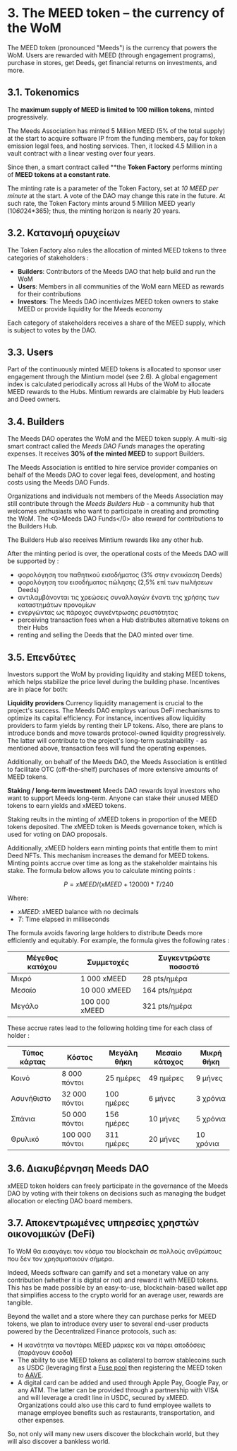 # 3. The MEED token – the currency of the WoM

The MEED token (pronounced "Meeds") is the currency that powers the WoM. Users are rewarded with MEED (through engagement programs), purchase in stores, get Deeds, get financial returns on investments, and more.

## 3.1. Tokenomics

The **maximum supply of MEED is limited to 100 million tokens**, minted progressively.

The Meeds Association has minted 5 Million MEED (5% of the total supply) at the start to acquire software IP from the funding members, pay for token emission legal fees, and hosting services. Then, it locked 4.5 Million in a vault contract with a linear vesting over four years.

Since then, a smart contract called **the __Token Factory__ performs minting of **MEED tokens at a constant rate**.

The minting rate is a parameter of the Token Factory, set at *10 MEED per minute* at the start. A vote of the DAO may change this rate in the future. At such rate, the Token Factory mints around 5 Million MEED yearly (10*60*24*365); thus, the minting horizon is nearly 20 years.

## 3.2. Κατανομή ορυχείων

The Token Factory also rules the allocation of minted MEED tokens to  three categories of stakeholders :

- **Builders**: Contributors of the Meeds DAO that help build and run the WoM
- **Users**: Members in all communities of the WoM earn MEED as rewards for their contributions
- **Investors**: The Meeds DAO incentivizes MEED token owners to stake MEED or provide liquidity for the Meeds economy

Each category of stakeholders receives a share of the MEED supply, which is subject to votes by the DAO.

## 3.3. Users

Part of the continuously minted MEED tokens is allocated to sponsor user engagement through the Mintium model (see 2.6). A global engagement index is calculated periodically across all Hubs of the WoM to allocate MEED rewards to the Hubs. Mintium rewards are claimable by Hub leaders and Deed owners.

## 3.4. Builders

The Meeds DAO operates the WoM and the MEED token supply. A multi-sig smart contract called the _Meeds DAO Funds_ manages the operating expenses. It receives **30% of the minted MEED** to support Builders.

The Meeds Association is entitled to hire service provider companies on behalf of the Meeds DAO to cover legal fees, development, and hosting costs using the Meeds DAO Funds.

Organizations and individuals not members of the Meeds Association may still contribute through the _Meeds Builders Hub_  - a community hub that welcomes enthusiasts who want to participate in creating and promoting the WoM. The <0>Meeds DAO Funds</0> also reward for contributions to the Builders Hub.

The Builders Hub also receives Mintium rewards like any other hub.

After the minting period is over, the operational costs of the Meeds DAO will be supported by :

- φορολόγηση του παθητικού εισοδήματος (3% στην ενοικίαση Deeds)
- φορολόγηση του εισοδήματος πώλησης (2,5% επί των πωλήσεων Deeds)
- αντιλαμβάνονται τις χρεώσεις συναλλαγών έναντι της χρήσης των καταστημάτων προνομίων
- ενεργώντας ως πάροχος συγκέντρωσης ρευστότητας
- perceiving transaction fees when a Hub distributes alternative tokens on their Hubs
- renting and selling the Deeds that the DAO minted over time.


## 3.5. Επενδύτες

Investors support the WoM by providing liquidity and staking MEED tokens, which helps stabilize the price level during the building phase. Incentives are in place for both:

**Liquidity providers** Currency liquidity management is crucial to the project's success. The Meeds DAO employs various DeFi mechanisms to optimize its capital efficiency. For instance, incentives allow liquidity providers to farm yields by renting their LP tokens. Also, there are plans to introduce bonds and move towards protocol-owned liquidity progressively. The latter will contribute to the project's long-term sustainability - as mentioned above, transaction fees will fund the operating expenses.

Additionally, on behalf of the Meeds DAO, the Meeds Association is entitled to facilitate OTC (off-the-shelf) purchases of more extensive amounts of MEED tokens.

**Staking / long-term investment** Meeds DAO rewards loyal investors who want to support Meeds long-term. Anyone can stake their unused MEED tokens to earn yields and xMEED tokens.

Staking reults in the minting of xMEED tokens in proportion of the MEED tokens deposited. The xMEED token is Meeds governance token, which is used for voting on DAO proposals.

Additionally, xMEED holders earn minting points that entitle them to mint Deed NFTs. This mechanism increases the demand for MEED tokens. Minting points accrue over time as long as the stakeholder maintains his stake. The formula below allows you to calculate minting points :

 $$ P = xMEED / (xMEED + 12000) * T / 240 $$

 Where:

- $xMEED$: xMEED balance  with no decimals
- $T$: Time elapsed in milliseconds

The formula avoids favoring large holders to distribute Deeds more efficiently and equitably. For example, the formula gives the following rates :

| **Μέγεθος κατόχου** | **Συμμετοχές** | **Συγκεντρώστε ποσοστό** |
| ------------------- | -------------- | ------------------------ |
| Μικρό               | 1 000 xMEED    | 28 pts/ημέρα             |
| Μεσαίο              | 10 000 xMEED   | 164 pts/ημέρα            |
| Μεγάλο              | 100 000 xMEED  | 321 pts/ημέρα            |


These accrue rates lead to the following holding time for each class of holder :

| **Τύπος κάρτας** | **Κόστος**     | **Μεγάλη θήκη** | **Μεσαίο κάτοχος** | **Μικρή θήκη** |
| ---------------- | -------------- | --------------- | ------------------ | -------------- |
| Κοινό            | 8 000 πόντοι   | 25 ημέρες       | 49 ημέρες          | 9 μήνες        |
| Ασυνήθιστο       | 32 000 πόντοι  | 100 ημέρες      | 6 μήνες            | 3 χρόνια       |
| Σπάνια           | 50 000 πόντοι  | 156 ημέρες      | 10 μήνες           | 5 χρόνια       |
| Θρυλικό          | 100 000 πόντοι | 311 ημέρες      | 20 μήνες           | 10 χρόνια      |

## 3.6. Διακυβέρνηση Meeds DAO

xMEED token holders can freely participate in the governance of the Meeds DAO by voting with their tokens on decisions such as managing the budget allocation or electing DAO board members.

## 3.7. Αποκεντρωμένες υπηρεσίες χρηστών οικονομικών (DeFi)

Το WoM θα εισαγάγει τον κόσμο του blockchain σε πολλούς ανθρώπους που δεν τον χρησιμοποιούν σήμερα.

Indeed, Meeds software can gamify and set a monetary value on any contribution (whether it is digital or not) and reward it with MEED tokens. This has be made possible by an easy-to-use, blockchain-based wallet app that simplifies access to the crypto world for an average user, rewards are tangible.

Beyond the wallet and a store where they can purchase perks for MEED tokens, we plan to introduce every user to several end-user products powered by the Decentralized Finance protocols, such as:

- Η ικανότητα να ποντάρει MEED μάρκες και να πάρει αποδόσεις (παράγουν έσοδα)
- The ability to use MEED tokens as collateral to borrow stablecoins such as USDC (leveraging first a [Fuse pool](https://app.rari.capital/fuse) then registering the MEED token to [AAVE](https://aave.com/).
- A digital card can be added and used through Apple Pay, Google Pay, or any ATM. The latter can be provided through a partnership with VISA and will leverage a credit line in USDC, secured by xMEED. Organizations could also use this card to fund employee wallets to manage employee benefits such as restaurants, transportation, and other expenses.

So, not only will many new users discover the blockchain world, but they will also discover a bankless world.

 
